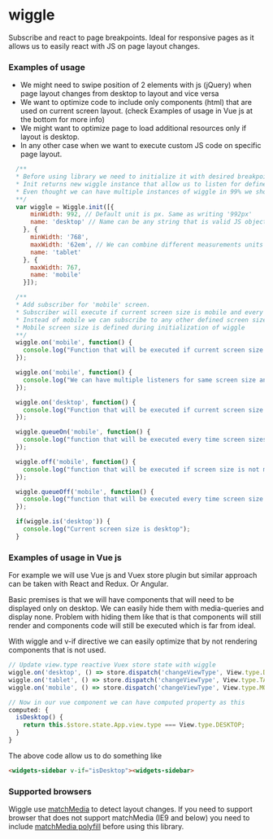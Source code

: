 # wiggle

Subscribe and react to page breakpoints.
Ideal for responsive pages as it allows us to easily react with JS on page layout changes.

### Examples of usage

- We might need to swipe position of 2 elements with js (jQuery) when page layout changes from desktop to layout and vice versa
- We want to optimize code to include only components (html) that are used on current screen layout. (check Examples of usage in Vue js at the bottom for more info)
- We might want to optimize page to load additional resources only if layout is desktop.
- In any other case when we want to execute custom JS code on specific page layout.


```javascript
  /**
  * Before using library we need to initialize it with desired breakpoint.
  * Init returns new wiggle instance that allow us to listen for defined screens definitions
  * Even thought we can have multiple instances of wiggle in 99% we should have only one instance.
  **/
  var wiggle = Wiggle.init([{
      minWidth: 992, // Default unit is px. Same as writing '992px'
      name: 'desktop' // Name can be any string that is valid JS object property name and it have to be unique for each screen.
    }, {
      minWidth: '768',
      maxWidth: '62em', // We can combine different measurements units but it does not mean we should!
      name: 'tablet'
    }, {
      maxWidth: 767,
      name: 'mobile'
    }]);

  /**
  * Add subscriber for 'mobile' screen.
  * Subscriber will execute if current screen size is mobile and every time we switch from some other screens size to mobile.
  * Instead of mobile we can subscribe to any other defined screen size like 'desktop' or 'tablet'
  * Mobile screen size is defined during initialization of wiggle
  **/
  wiggle.on('mobile', function() {
    console.log("Function that will be executed if current screen size is mobile and every time screen sizes switches to mobile");
  });

  wiggle.on('mobile', function() {
    console.log("We can have multiple listeners for same screen size and each will be executed.");
  });

  wiggle.on('desktop', function() {
    console.log("Function that will be executed if current screen size is mobile and every time screen sizes switches to mobile.");
  });

  wiggle.queueOn('mobile', function() {
    console.log("function that will be executed every time screen sizes switches to mobile size");
  });

  wiggle.off('mobile', function() {
    console.log("function that will be executed if screen size is not mobile and every time screen size stops being mobile");
  });

  wiggle.queueOff('mobile', function() {
    console.log("function that will be executed every time screen size stops being mobile");
  });

  if(wiggle.is('desktop')) {
    console.log("Current screen size is desktop");
  }
```

### Examples of usage in Vue js

For example we will use Vue js and Vuex store plugin but similar approach can be taken with React and Redux. Or Angular.

Basic premises is that we will have components that will need to be displayed only on desktop.
We can easily hide them with media-queries and display none. Problem with hiding them like that is that components will
still render and components code will still be executed which is far from ideal.

With wiggle and v-if directive we can easily optimize that by not rendering components that is not used.

```javascript
// Update view.type reactive Vuex store state with wiggle
wiggle.on('desktop', () => store.dispatch('changeViewType', View.type.DESKTOP));
wiggle.on('tablet', () => store.dispatch('changeViewType', View.type.TABLET));
wiggle.on('mobile', () => store.dispatch('changeViewType', View.type.MOBILE));

// Now in our vue component we can have computed property as this
computed: {
  isDesktop() {
    return this.$store.state.App.view.type === View.type.DESKTOP;
  }
}
```

The above code allow us to do something like


```html
<widgets-sidebar v-if="isDesktop"><widgets-sidebar>
```


### Supported browsers

Wiggle use [matchMedia](https://developer.mozilla.org/en-US/docs/Web/API/Window/matchMedia) to detect layout changes.
If you need to support browser that does not support matchMedia (IE9 and below) you need to include [matchMedia polyfill](https://github.com/paulirish/matchMedia.js) before using this library.

